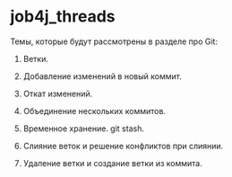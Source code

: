 # job4j_threads

Темы, которые будут рассмотрены в разделе про Git:

1. Ветки.

2. Добавление изменений в новый коммит.

3. Откат изменений.

4. Объединение нескольких коммитов.

5. Временное хранение. git stash.

6. Слияние веток и решение конфликтов при слиянии.

7. Удаление ветки и создание ветки из коммита.
